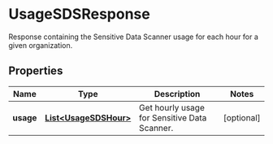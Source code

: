 

# UsageSDSResponse

Response containing the Sensitive Data Scanner usage for each hour for a given organization.

## Properties

Name | Type | Description | Notes
------------ | ------------- | ------------- | -------------
**usage** | [**List&lt;UsageSDSHour&gt;**](UsageSDSHour.md) | Get hourly usage for Sensitive Data Scanner. |  [optional]




